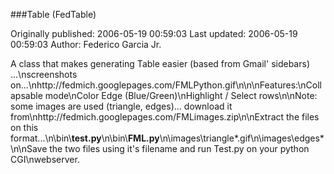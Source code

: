 ###Table (FedTable)

Originally published: 2006-05-19 00:59:03
Last updated: 2006-05-19 00:59:03
Author: Federico Garcia Jr.

A class that makes generating Table easier (based from Gmail' sidebars) ...\nscreenshots on...\nhttp://fedmich.googlepages.com/FMLPython.gif\n\n\nFeatures:\nCollapsable mode\nColor Edge (Blue/Green)\nHighlight / Select rows\n\nNote: some images are used (triangle, edges)... download it from\nhttp://fedmich.googlepages.com/FMLimages.zip\n\nExtract the files on this format...\n\\bin\\<b>test.py</b>\n\\bin\\<b>FML.py</b>\n\\images\\triangle*.gif\n\\images\\edges*\n\nSave the two files using it's filename and run Test.py on your python CGI\nwebserver.